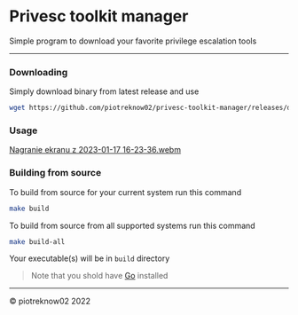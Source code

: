 # Privesc toolkit manager

Simple program to download your favorite privilege escalation tools

---

### Downloading

Simply download binary from latest release and use

```bash
wget https://github.com/piotreknow02/privesc-toolkit-manager/releases/download/v1.0/privesc-toolkit-manager-linux-amd64
```
### Usage
[Nagranie ekranu z 2023-01-17 16-23-36.webm](https://user-images.githubusercontent.com/65082017/212940093-d207388f-0201-4da1-804c-f4b041f8192d.webm)


### Building from source

To build from source for your current system run this command

```bash
make build
```

To build from source from all supported systems run this command

```bash
make build-all
```

Your executable(s) will be in `build` directory

> Note that you shold have [Go](https://go.dev/) installed

---

© piotreknow02 2022
